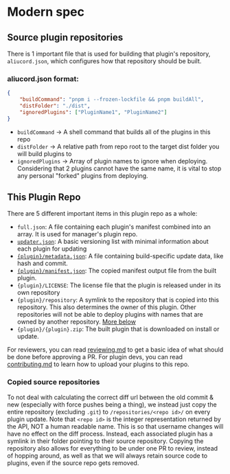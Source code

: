 # Modern spec

## Source plugin repositories

There is 1 important file that is used for building that plugin's repository, `aliucord.json`, which configures how that repository should be built.

### aliucord.json format:
```json
{
    "buildCommand": "pnpm i --frozen-lockfile && pnpm buildAll",
    "distFolder": "./dist",
    "ignoredPlugins": ["PluginName1", "PluginName2"]
}
```

- `buildCommand` -> A shell command that builds all of the plugins in this repo
- `distFolder` -> A relative path from repo root to the target dist folder you will build plugins to
- `ignoredPlugins` -> Array of plugin names to ignore when deploying. Considering that 2 plugins cannot have the same name, it is vital to stop any personal "forked" plugins from deploying.

## This Plugin Repo

There are 5 different important items in this plugin repo as a whole:

- `full.json`: A file containing each plugin's manifest combined into an array. It is used for manager's plugin repo.
- [`updater.json`](updater.md): A basic versioning list with minimal information about each plugin for updating
- [`{plugin}/metadata.json`](metadata.md): A file containing build-specific update data, like hash and commit.
- [`{plugin}/manifest.json`](manifest.md): The copied manifest output file from the built plugin.
- `{plugin}/LICENSE`: The license file that the plugin is released under in its own repository
- `{plugin}/repository`: A symlink to the repository that is copied into this repository. This also determines the owner of this plugin. Other repositories will not be able to deploy plugins with names that are owned by another repository. [More below](#copied-source-repositories)
- `{plugin}/{plugin}.zip`: The built plugin that is downloaded on install or update.

For reviewers, you can read [reviewing.md](reviewing.md) to get a basic idea of what should be done before approving a PR.
For plugin devs, you can read [contributing.md](contributing.md) to learn how to upload your plugins to this repo.

### Copied source repositories

To not deal with calculating the correct diff url between the old commit & new (especially with force pushes being a thing), we instead just copy the entire repository (excluding `.git`) to `/repositories/<repo id>/` on every plugin update. Note that `<repo id>` is the integer representation returned by the API, NOT a human readable name. This is so that username changes will have no effect on the diff process. Instead, each associated plugin has a symlink in their folder pointing to their source repository. Copying the repository also allows for everything to be under one PR to review, instead of hopping around, as well as that we will always retain source code to plugins, even if the source repo gets removed.
